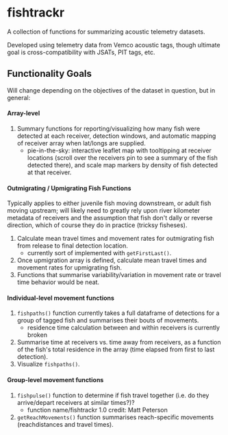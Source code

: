# fishtrackr
A collection of functions for summarizing acoustic telemetry datasets.

Developed using telemetry data from Vemco acoustic tags, though ultimate goal is cross-compatibility with JSATs, PIT tags, etc.

## Functionality Goals 

Will change depending on the objectives of the dataset in question, but in general:

#### Array-level

1. Summary functions for reporting/visualizing how many fish were detected at each receiver, detection windows, and automatic mapping of receiver array when lat/longs are supplied.
    - pie-in-the-sky: interactive leaflet map with tooltipping at receiver locations (scroll over the receivers pin to see a summary of the fish detected there), and scale map markers by density of fish detected at that receiver.

#### Outmigrating / Upmigrating Fish Functions

Typically applies to either juvenile fish moving downstream, or adult fish moving upstream; will likely need to greatly rely upon river kilometer metadata of receivers and the assumption that fish don't dally or reverse direction, which of course they do in practice (tricksy fisheses).

1. Calculate mean travel times and movement rates for outmigrating fish from release to final detection location.
    - currently sort of implemented with `getFirstLast()`.
2. Once upmigration array is defined, calculate mean travel times and movement rates for upmigrating fish.
3. Functions that summarise variability/variation in movement rate or travel time behavior would be neat.

#### Individual-level movement functions

1. `fishpaths()` function currently takes a full dataframe of detections for a group of tagged fish and summarises their bouts of movements.
    - residence time calculation between and within receivers is currently broken
2. Summarise time at receivers vs. time away from receivers, as a function of the fish's total residence in the array (time elapsed from first to last detection).
3. Visualize `fishpaths()`.

#### Group-level movement functions 

1. `fishpulse()` function to determine if fish travel together (i.e. do they arrive/depart receivers at similar times?)?
      - function name/fishtrackr 1.0 credit: Matt Peterson
2. `getReachMovements()` function summarises reach-specific movements (reachdistances and travel times).



